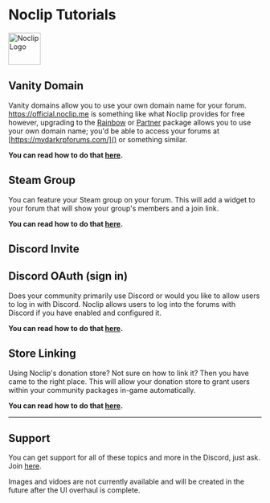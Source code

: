 # Noclip Tutorials
<img src='https://i.imgur.com/UtQ8Vd2.png' alt='Noclip Logo' width=64px>

## Vanity Domain

Vanity domains allow you to use your own domain name for your forum.
<br>
https://official.noclip.me is something like what Noclip provides for free however, upgrading to the [Rainbow](https://noclip.me/upgrade) or [Partner](https://noclip.me/partners) package allows you to use your own domain name; you'd be able to access your forums at [https://mydarkrpforums.com/]() or something similar.

**You can read how to do that [here](Domain.md).**

## Steam Group

You can feature your Steam group on your forum.
This will add a widget to your forum that will show your group's members and a join link.

**You can read how to do that [here](Steam%20Group.md).**

## Discord Invite

## Discord OAuth (sign in)

Does your community primarily use Discord or would you like to allow users to log in with Discord. Noclip allows users to log into the forums with Discord if you have enabled and configured it.

**You can read how to do that [here](Discord%20OAuth.md).**

## Store Linking

Using Noclip's donation store? Not sure on how to link it? Then you have came to the right place.
This will allow your donation store to grant users within your community packages in-game automatically.

**You can read how to do that [here](Steam%20Group.md).**

---

## Support

You can get support for all of these topics and more in the Discord, just ask.
Join [here](https://physgun.com/discord).

Images and vidoes are not currently available and will be created in the future after the UI overhaul is complete.
